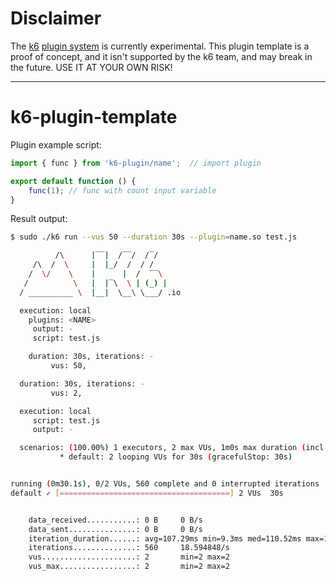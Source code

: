 # Disclaimer

The [k6](https://github.com/loadimpact/k6) [plugin system](https://github.com/loadimpact/k6/issues/1353) is currently experimental. This plugin template is a proof of concept, and it isn't supported by the k6 team, and may break in the future. USE IT AT YOUR OWN RISK!

---

# k6-plugin-template

Plugin example script:

```javascript
import { func } from 'k6-plugin/name';  // import plugin

export default function () {
    func(1); // func with count input variable
}
```

Result output:

```bash
$ sudo ./k6 run --vus 50 --duration 30s --plugin=name.so test.js

          /\      |‾‾|  /‾‾/  /‾/
     /\  /  \     |  |_/  /  / /
    /  \/    \    |      |  /  ‾‾\  
   /          \   |  |‾\  \ | (_) |
  / __________ \  |__|  \__\ \___/ .io

  execution: local
    plugins: <NAME>
     output: -
     script: test.js

    duration: 30s, iterations: -
         vus: 50,

  duration: 30s, iterations: -
         vus: 2,  

  execution: local
     script: test.js
     output: -

  scenarios: (100.00%) 1 executors, 2 max VUs, 1m0s max duration (incl. graceful stop):
           * default: 2 looping VUs for 30s (gracefulStop: 30s)


running (0m30.1s), 0/2 VUs, 560 complete and 0 interrupted iterations
default ✓ [======================================] 2 VUs  30s


    data_received...........: 0 B     0 B/s
    data_sent...............: 0 B     0 B/s
    iteration_duration......: avg=107.29ms min=9.3ms med=110.52ms max=144.55ms p(90)=115.5ms p(95)=119.26ms
    iterations..............: 560     18.594848/s
    vus.....................: 2       min=2 max=2
    vus_max.................: 2       min=2 max=2
```
